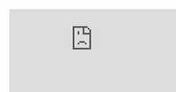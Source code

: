 <!DOCTYPE html>
<html>
  <style>
    html {
      background-image: url('coffee-salesforce.jpeg');
      background-repeat: norepeat;
      background-size: cover;
    }
  iframe{
    width: 100%;
    height:100%;
    border: none;
  }
  </style>
  <head>
    <title>Salesforce Chat - Iframes POC</title>
  </head>
  <script type="text/javascript" src="path/to/prototype.js"></script>
  <script type="application/javascript">
    window.onmessage = function(e) {
      console.log(e.data.hasOwnProperty("frameHeight"));
      if (e.data.hasOwnProperty("frameHeight")) {
        var chatFrame = document.getElementById("chatFrame");
        chatFrame.style.height = e.data.frameHeight + 20 + "px";
        chatFrame.style.width = e.data.frameWidth + 20 + "px";
      }
    };
  </script>
  <body>
    <div style ="bottom: 0px; right: 0px; position: absolute;" >
      <iframe id="chatFrame" src= "https://yugroup--sivadev.sandbox.my.site.com/ESWWebChatDeployment1720769083209/to/ChatEmbedded.html"></iframe>
    </div>
  </body>
  
</html>
